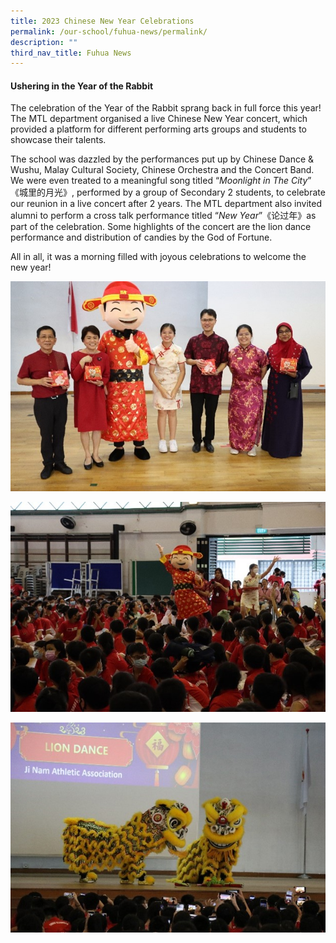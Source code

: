 ```yaml
---
title: 2023 Chinese New Year Celebrations
permalink: /our-school/fuhua-news/permalink/
description: ""
third_nav_title: Fuhua News
---
```

#### Ushering in the Year of the Rabbit 

The celebration of the Year of the Rabbit sprang back in full force this year! The MTL department organised a live Chinese New Year concert, which provided a platform for different performing arts groups and students to showcase their talents.

The school was dazzled by the performances put up by Chinese Dance & Wushu, Malay Cultural Society, Chinese Orchestra and the Concert Band. We were even treated to a meaningful song titled “*Moonlight in The City*” 《城里的月光》, performed by a group of Secondary 2 students, to celebrate our reunion in a live concert after 2 years. The MTL department also invited alumni to perform a cross talk performance titled “*New Year*”《论过年》as part of the celebration. Some highlights of the concert are the lion dance performance and distribution of candies by the God of Fortune. 

All in all, it was a morning filled with joyous celebrations to welcome the new year!

![](/images/SLs.jpg)

![](/images/CNY2.jpg)

![](/images/Lion%20Dance.jpg)

